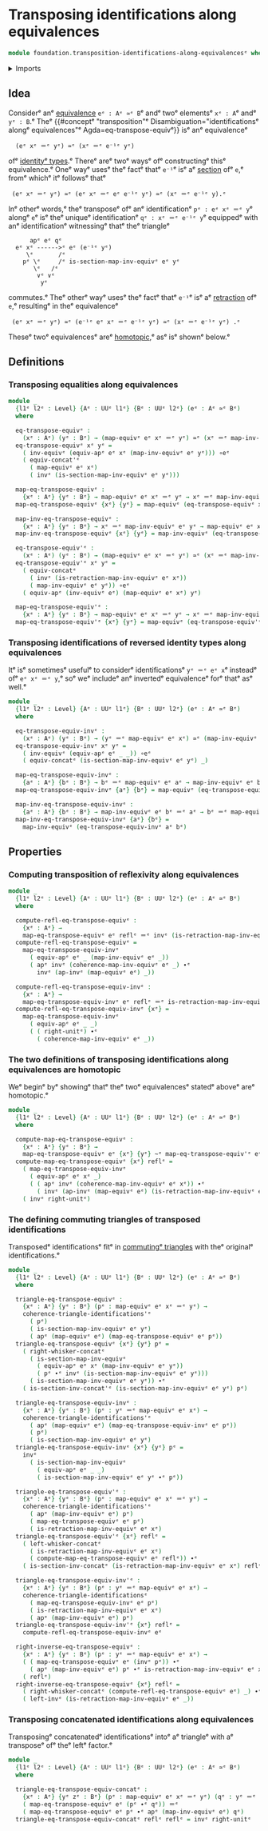 # Transposing identifications along equivalences

```agda
module foundation.transposition-identifications-along-equivalencesᵉ where
```

<details><summary>Imports</summary>

```agda
open import foundation.action-on-identifications-functionsᵉ
open import foundation.commuting-triangles-of-identificationsᵉ
open import foundation.dependent-pair-typesᵉ
open import foundation.identity-typesᵉ
open import foundation.universe-levelsᵉ
open import foundation.whiskering-homotopies-compositionᵉ
open import foundation.whiskering-identifications-concatenationᵉ

open import foundation-core.equivalencesᵉ
open import foundation-core.homotopiesᵉ
```

</details>

## Idea

Considerᵉ anᵉ [equivalence](foundation-core.equivalences.mdᵉ) `eᵉ : Aᵉ ≃ᵉ B`ᵉ andᵉ twoᵉ
elementsᵉ `xᵉ : A`ᵉ andᵉ `yᵉ : B`.ᵉ Theᵉ
{{#conceptᵉ "transposition"ᵉ Disambiguation="identificationsᵉ alongᵉ equivalences"ᵉ Agda=eq-transpose-equivᵉ}}
isᵉ anᵉ equivalenceᵉ

```text
  (eᵉ xᵉ ＝ᵉ yᵉ) ≃ᵉ (xᵉ ＝ᵉ e⁻¹ᵉ yᵉ)
```

ofᵉ [identityᵉ types](foundation-core.identity-types.md).ᵉ Thereᵉ areᵉ twoᵉ waysᵉ ofᵉ
constructingᵉ thisᵉ equivalence.ᵉ Oneᵉ wayᵉ usesᵉ theᵉ factᵉ thatᵉ `e⁻¹`ᵉ isᵉ aᵉ
[section](foundation-core.sections.mdᵉ) ofᵉ `e`,ᵉ fromᵉ whichᵉ itᵉ followsᵉ thatᵉ

```text
 (eᵉ xᵉ ＝ᵉ yᵉ) ≃ᵉ (eᵉ xᵉ ＝ᵉ eᵉ e⁻¹ᵉ yᵉ) ≃ᵉ (xᵉ ＝ᵉ e⁻¹ᵉ y).ᵉ
```

Inᵉ otherᵉ words,ᵉ theᵉ transposeᵉ ofᵉ anᵉ identificationᵉ `pᵉ : eᵉ xᵉ ＝ᵉ y`ᵉ alongᵉ `e`ᵉ isᵉ
theᵉ uniqueᵉ identificationᵉ `qᵉ : xᵉ ＝ᵉ e⁻¹ᵉ y`ᵉ equippedᵉ with anᵉ identificationᵉ
witnessingᵉ thatᵉ theᵉ triangleᵉ

```text
      apᵉ eᵉ qᵉ
  eᵉ xᵉ ------>ᵉ eᵉ (e⁻¹ᵉ yᵉ)
     \ᵉ       /ᵉ
    pᵉ \ᵉ     /ᵉ is-section-map-inv-equivᵉ eᵉ yᵉ
       \ᵉ   /ᵉ
        ∨ᵉ ∨ᵉ
         yᵉ
```

commutes.ᵉ Theᵉ otherᵉ wayᵉ usesᵉ theᵉ factᵉ thatᵉ `e⁻¹`ᵉ isᵉ aᵉ
[retraction](foundation-core.retractions.mdᵉ) ofᵉ `e`,ᵉ resultingᵉ in theᵉ
equivalenceᵉ

```text
 (eᵉ xᵉ ＝ᵉ yᵉ) ≃ᵉ (e⁻¹ᵉ eᵉ xᵉ ＝ᵉ e⁻¹ᵉ yᵉ) ≃ᵉ (xᵉ ＝ᵉ e⁻¹ᵉ yᵉ) .ᵉ
```

Theseᵉ twoᵉ equivalencesᵉ areᵉ [homotopic](foundation-core.homotopies.md),ᵉ asᵉ isᵉ
shownᵉ below.ᵉ

## Definitions

### Transposing equalities along equivalences

```agda
module _
  {l1ᵉ l2ᵉ : Level} {Aᵉ : UUᵉ l1ᵉ} {Bᵉ : UUᵉ l2ᵉ} (eᵉ : Aᵉ ≃ᵉ Bᵉ)
  where

  eq-transpose-equivᵉ :
    (xᵉ : Aᵉ) (yᵉ : Bᵉ) → (map-equivᵉ eᵉ xᵉ ＝ᵉ yᵉ) ≃ᵉ (xᵉ ＝ᵉ map-inv-equivᵉ eᵉ yᵉ)
  eq-transpose-equivᵉ xᵉ yᵉ =
    ( inv-equivᵉ (equiv-apᵉ eᵉ xᵉ (map-inv-equivᵉ eᵉ yᵉ))) ∘eᵉ
    ( equiv-concat'ᵉ
      ( map-equivᵉ eᵉ xᵉ)
      ( invᵉ (is-section-map-inv-equivᵉ eᵉ yᵉ)))

  map-eq-transpose-equivᵉ :
    {xᵉ : Aᵉ} {yᵉ : Bᵉ} → map-equivᵉ eᵉ xᵉ ＝ᵉ yᵉ → xᵉ ＝ᵉ map-inv-equivᵉ eᵉ yᵉ
  map-eq-transpose-equivᵉ {xᵉ} {yᵉ} = map-equivᵉ (eq-transpose-equivᵉ xᵉ yᵉ)

  map-inv-eq-transpose-equivᵉ :
    {xᵉ : Aᵉ} {yᵉ : Bᵉ} → xᵉ ＝ᵉ map-inv-equivᵉ eᵉ yᵉ → map-equivᵉ eᵉ xᵉ ＝ᵉ yᵉ
  map-inv-eq-transpose-equivᵉ {xᵉ} {yᵉ} = map-inv-equivᵉ (eq-transpose-equivᵉ xᵉ yᵉ)

  eq-transpose-equiv'ᵉ :
    (xᵉ : Aᵉ) (yᵉ : Bᵉ) → (map-equivᵉ eᵉ xᵉ ＝ᵉ yᵉ) ≃ᵉ (xᵉ ＝ᵉ map-inv-equivᵉ eᵉ yᵉ)
  eq-transpose-equiv'ᵉ xᵉ yᵉ =
    ( equiv-concatᵉ
      ( invᵉ (is-retraction-map-inv-equivᵉ eᵉ xᵉ))
      ( map-inv-equivᵉ eᵉ yᵉ)) ∘eᵉ
    ( equiv-apᵉ (inv-equivᵉ eᵉ) (map-equivᵉ eᵉ xᵉ) yᵉ)

  map-eq-transpose-equiv'ᵉ :
    {xᵉ : Aᵉ} {yᵉ : Bᵉ} → map-equivᵉ eᵉ xᵉ ＝ᵉ yᵉ → xᵉ ＝ᵉ map-inv-equivᵉ eᵉ yᵉ
  map-eq-transpose-equiv'ᵉ {xᵉ} {yᵉ} = map-equivᵉ (eq-transpose-equiv'ᵉ xᵉ yᵉ)
```

### Transposing identifications of reversed identity types along equivalences

Itᵉ isᵉ sometimesᵉ usefulᵉ to considerᵉ identificationsᵉ `yᵉ ＝ᵉ eᵉ x`ᵉ insteadᵉ ofᵉ
`eᵉ xᵉ ＝ᵉ y`,ᵉ soᵉ weᵉ includeᵉ anᵉ invertedᵉ equivalenceᵉ forᵉ thatᵉ asᵉ well.ᵉ

```agda
module _
  {l1ᵉ l2ᵉ : Level} {Aᵉ : UUᵉ l1ᵉ} {Bᵉ : UUᵉ l2ᵉ} (eᵉ : Aᵉ ≃ᵉ Bᵉ)
  where

  eq-transpose-equiv-invᵉ :
    (xᵉ : Aᵉ) (yᵉ : Bᵉ) → (yᵉ ＝ᵉ map-equivᵉ eᵉ xᵉ) ≃ᵉ (map-inv-equivᵉ eᵉ yᵉ ＝ᵉ xᵉ)
  eq-transpose-equiv-invᵉ xᵉ yᵉ =
    ( inv-equivᵉ (equiv-apᵉ eᵉ _ _)) ∘eᵉ
    ( equiv-concatᵉ (is-section-map-inv-equivᵉ eᵉ yᵉ) _)

  map-eq-transpose-equiv-invᵉ :
    {aᵉ : Aᵉ} {bᵉ : Bᵉ} → bᵉ ＝ᵉ map-equivᵉ eᵉ aᵉ → map-inv-equivᵉ eᵉ bᵉ ＝ᵉ aᵉ
  map-eq-transpose-equiv-invᵉ {aᵉ} {bᵉ} = map-equivᵉ (eq-transpose-equiv-invᵉ aᵉ bᵉ)

  map-inv-eq-transpose-equiv-invᵉ :
    {aᵉ : Aᵉ} {bᵉ : Bᵉ} → map-inv-equivᵉ eᵉ bᵉ ＝ᵉ aᵉ → bᵉ ＝ᵉ map-equivᵉ eᵉ aᵉ
  map-inv-eq-transpose-equiv-invᵉ {aᵉ} {bᵉ} =
    map-inv-equivᵉ (eq-transpose-equiv-invᵉ aᵉ bᵉ)
```

## Properties

### Computing transposition of reflexivity along equivalences

```agda
module _
  {l1ᵉ l2ᵉ : Level} {Aᵉ : UUᵉ l1ᵉ} {Bᵉ : UUᵉ l2ᵉ} (eᵉ : Aᵉ ≃ᵉ Bᵉ)
  where

  compute-refl-eq-transpose-equivᵉ :
    {xᵉ : Aᵉ} →
    map-eq-transpose-equivᵉ eᵉ reflᵉ ＝ᵉ invᵉ (is-retraction-map-inv-equivᵉ eᵉ xᵉ)
  compute-refl-eq-transpose-equivᵉ =
    map-eq-transpose-equiv-invᵉ
      ( equiv-apᵉ eᵉ _ (map-inv-equivᵉ eᵉ _))
      ( apᵉ invᵉ (coherence-map-inv-equivᵉ eᵉ _) ∙ᵉ
        invᵉ (ap-invᵉ (map-equivᵉ eᵉ) _))

  compute-refl-eq-transpose-equiv-invᵉ :
    {xᵉ : Aᵉ} →
    map-eq-transpose-equiv-invᵉ eᵉ reflᵉ ＝ᵉ is-retraction-map-inv-equivᵉ eᵉ xᵉ
  compute-refl-eq-transpose-equiv-invᵉ {xᵉ} =
    map-eq-transpose-equiv-invᵉ
      ( equiv-apᵉ eᵉ _ _)
      ( ( right-unitᵉ) ∙ᵉ
        ( coherence-map-inv-equivᵉ eᵉ _))
```

### The two definitions of transposing identifications along equivalences are homotopic

Weᵉ beginᵉ byᵉ showingᵉ thatᵉ theᵉ twoᵉ equivalencesᵉ statedᵉ aboveᵉ areᵉ homotopic.ᵉ

```agda
module _
  {l1ᵉ l2ᵉ : Level} {Aᵉ : UUᵉ l1ᵉ} {Bᵉ : UUᵉ l2ᵉ} (eᵉ : Aᵉ ≃ᵉ Bᵉ)
  where

  compute-map-eq-transpose-equivᵉ :
    {xᵉ : Aᵉ} {yᵉ : Bᵉ} →
    map-eq-transpose-equivᵉ eᵉ {xᵉ} {yᵉ} ~ᵉ map-eq-transpose-equiv'ᵉ eᵉ
  compute-map-eq-transpose-equivᵉ {xᵉ} reflᵉ =
    ( map-eq-transpose-equiv-invᵉ
      ( equiv-apᵉ eᵉ xᵉ _)
      ( ( apᵉ invᵉ (coherence-map-inv-equivᵉ eᵉ xᵉ)) ∙ᵉ
        ( invᵉ (ap-invᵉ (map-equivᵉ eᵉ) (is-retraction-map-inv-equivᵉ eᵉ xᵉ))))) ∙ᵉ
    ( invᵉ right-unitᵉ)
```

### The defining commuting triangles of transposed identifications

Transposedᵉ identificationsᵉ fitᵉ in
[commutingᵉ triangles](foundation.commuting-triangles-of-identifications.mdᵉ) with
theᵉ originalᵉ identifications.ᵉ

```agda
module _
  {l1ᵉ l2ᵉ : Level} {Aᵉ : UUᵉ l1ᵉ} {Bᵉ : UUᵉ l2ᵉ} (eᵉ : Aᵉ ≃ᵉ Bᵉ)
  where

  triangle-eq-transpose-equivᵉ :
    {xᵉ : Aᵉ} {yᵉ : Bᵉ} (pᵉ : map-equivᵉ eᵉ xᵉ ＝ᵉ yᵉ) →
    coherence-triangle-identifications'ᵉ
      ( pᵉ)
      ( is-section-map-inv-equivᵉ eᵉ yᵉ)
      ( apᵉ (map-equivᵉ eᵉ) (map-eq-transpose-equivᵉ eᵉ pᵉ))
  triangle-eq-transpose-equivᵉ {xᵉ} {yᵉ} pᵉ =
    ( right-whisker-concatᵉ
      ( is-section-map-inv-equivᵉ
        ( equiv-apᵉ eᵉ xᵉ (map-inv-equivᵉ eᵉ yᵉ))
        ( pᵉ ∙ᵉ invᵉ (is-section-map-inv-equivᵉ eᵉ yᵉ)))
      ( is-section-map-inv-equivᵉ eᵉ yᵉ)) ∙ᵉ
    ( is-section-inv-concat'ᵉ (is-section-map-inv-equivᵉ eᵉ yᵉ) pᵉ)

  triangle-eq-transpose-equiv-invᵉ :
    {xᵉ : Aᵉ} {yᵉ : Bᵉ} (pᵉ : yᵉ ＝ᵉ map-equivᵉ eᵉ xᵉ) →
    coherence-triangle-identifications'ᵉ
      ( apᵉ (map-equivᵉ eᵉ) (map-eq-transpose-equiv-invᵉ eᵉ pᵉ))
      ( pᵉ)
      ( is-section-map-inv-equivᵉ eᵉ yᵉ)
  triangle-eq-transpose-equiv-invᵉ {xᵉ} {yᵉ} pᵉ =
    invᵉ
      ( is-section-map-inv-equivᵉ
        ( equiv-apᵉ eᵉ _ _)
        ( is-section-map-inv-equivᵉ eᵉ yᵉ ∙ᵉ pᵉ))

  triangle-eq-transpose-equiv'ᵉ :
    {xᵉ : Aᵉ} {yᵉ : Bᵉ} (pᵉ : map-equivᵉ eᵉ xᵉ ＝ᵉ yᵉ) →
    coherence-triangle-identifications'ᵉ
      ( apᵉ (map-inv-equivᵉ eᵉ) pᵉ)
      ( map-eq-transpose-equivᵉ eᵉ pᵉ)
      ( is-retraction-map-inv-equivᵉ eᵉ xᵉ)
  triangle-eq-transpose-equiv'ᵉ {xᵉ} reflᵉ =
    ( left-whisker-concatᵉ
      ( is-retraction-map-inv-equivᵉ eᵉ xᵉ)
      ( compute-map-eq-transpose-equivᵉ eᵉ reflᵉ)) ∙ᵉ
    ( is-section-inv-concatᵉ (is-retraction-map-inv-equivᵉ eᵉ xᵉ) reflᵉ)

  triangle-eq-transpose-equiv-inv'ᵉ :
    {xᵉ : Aᵉ} {yᵉ : Bᵉ} (pᵉ : yᵉ ＝ᵉ map-equivᵉ eᵉ xᵉ) →
    coherence-triangle-identificationsᵉ
      ( map-eq-transpose-equiv-invᵉ eᵉ pᵉ)
      ( is-retraction-map-inv-equivᵉ eᵉ xᵉ)
      ( apᵉ (map-inv-equivᵉ eᵉ) pᵉ)
  triangle-eq-transpose-equiv-inv'ᵉ {xᵉ} reflᵉ =
    compute-refl-eq-transpose-equiv-invᵉ eᵉ

  right-inverse-eq-transpose-equivᵉ :
    {xᵉ : Aᵉ} {yᵉ : Bᵉ} (pᵉ : yᵉ ＝ᵉ map-equivᵉ eᵉ xᵉ) →
    ( ( map-eq-transpose-equivᵉ eᵉ (invᵉ pᵉ)) ∙ᵉ
      ( apᵉ (map-inv-equivᵉ eᵉ) pᵉ ∙ᵉ is-retraction-map-inv-equivᵉ eᵉ xᵉ)) ＝ᵉ
    ( reflᵉ)
  right-inverse-eq-transpose-equivᵉ {xᵉ} reflᵉ =
    ( right-whisker-concatᵉ (compute-refl-eq-transpose-equivᵉ eᵉ) _) ∙ᵉ
    ( left-invᵉ (is-retraction-map-inv-equivᵉ eᵉ _))
```

### Transposing concatenated identifications along equivalences

Transposingᵉ concatenatedᵉ identificationsᵉ intoᵉ aᵉ triangleᵉ with aᵉ transposeᵉ ofᵉ theᵉ
leftᵉ factor.ᵉ

```agda
module _
  {l1ᵉ l2ᵉ : Level} {Aᵉ : UUᵉ l1ᵉ} {Bᵉ : UUᵉ l2ᵉ} (eᵉ : Aᵉ ≃ᵉ Bᵉ)
  where

  triangle-eq-transpose-equiv-concatᵉ :
    {xᵉ : Aᵉ} {yᵉ zᵉ : Bᵉ} (pᵉ : map-equivᵉ eᵉ xᵉ ＝ᵉ yᵉ) (qᵉ : yᵉ ＝ᵉ zᵉ) →
    ( map-eq-transpose-equivᵉ eᵉ (pᵉ ∙ᵉ qᵉ)) ＝ᵉ
    ( map-eq-transpose-equivᵉ eᵉ pᵉ ∙ᵉ apᵉ (map-inv-equivᵉ eᵉ) qᵉ)
  triangle-eq-transpose-equiv-concatᵉ reflᵉ reflᵉ = invᵉ right-unitᵉ
```